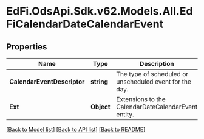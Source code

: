 # EdFi.OdsApi.Sdk.v62.Models.All.EdFiCalendarDateCalendarEvent

## Properties

Name | Type | Description | Notes
------------ | ------------- | ------------- | -------------
**CalendarEventDescriptor** | **string** | The type of scheduled or unscheduled event for the day. | 
**Ext** | **Object** | Extensions to the CalendarDateCalendarEvent entity. | [optional] 

[[Back to Model list]](../../README.md#documentation-for-models) [[Back to API list]](../../README.md#documentation-for-api-endpoints) [[Back to README]](../../README.md)

